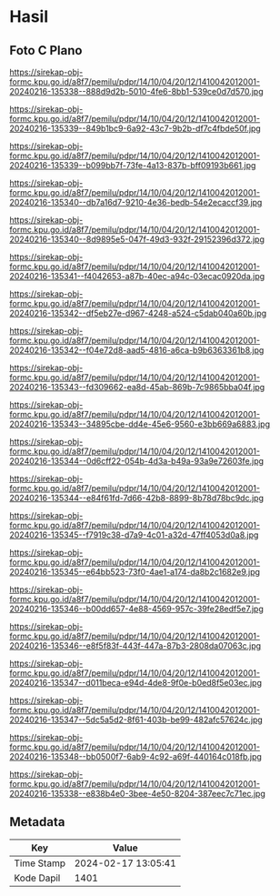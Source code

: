 # Hasil

## Foto C Plano

https://sirekap-obj-formc.kpu.go.id/a8f7/pemilu/pdpr/14/10/04/20/12/1410042012001-20240216-135338--888d9d2b-5010-4fe6-8bb1-539ce0d7d570.jpg

https://sirekap-obj-formc.kpu.go.id/a8f7/pemilu/pdpr/14/10/04/20/12/1410042012001-20240216-135339--849b1bc9-6a92-43c7-9b2b-df7c4fbde50f.jpg

https://sirekap-obj-formc.kpu.go.id/a8f7/pemilu/pdpr/14/10/04/20/12/1410042012001-20240216-135339--b099bb7f-73fe-4a13-837b-bff09193b661.jpg

https://sirekap-obj-formc.kpu.go.id/a8f7/pemilu/pdpr/14/10/04/20/12/1410042012001-20240216-135340--db7a16d7-9210-4e36-bedb-54e2ecaccf39.jpg

https://sirekap-obj-formc.kpu.go.id/a8f7/pemilu/pdpr/14/10/04/20/12/1410042012001-20240216-135340--8d9895e5-047f-49d3-932f-29152396d372.jpg

https://sirekap-obj-formc.kpu.go.id/a8f7/pemilu/pdpr/14/10/04/20/12/1410042012001-20240216-135341--f4042653-a87b-40ec-a94c-03ecac0920da.jpg

https://sirekap-obj-formc.kpu.go.id/a8f7/pemilu/pdpr/14/10/04/20/12/1410042012001-20240216-135342--df5eb27e-d967-4248-a524-c5dab040a60b.jpg

https://sirekap-obj-formc.kpu.go.id/a8f7/pemilu/pdpr/14/10/04/20/12/1410042012001-20240216-135342--f04e72d8-aad5-4816-a6ca-b9b6363361b8.jpg

https://sirekap-obj-formc.kpu.go.id/a8f7/pemilu/pdpr/14/10/04/20/12/1410042012001-20240216-135343--fd309662-ea8d-45ab-869b-7c9865bba04f.jpg

https://sirekap-obj-formc.kpu.go.id/a8f7/pemilu/pdpr/14/10/04/20/12/1410042012001-20240216-135343--34895cbe-dd4e-45e6-9560-e3bb669a6883.jpg

https://sirekap-obj-formc.kpu.go.id/a8f7/pemilu/pdpr/14/10/04/20/12/1410042012001-20240216-135344--0d6cff22-054b-4d3a-b49a-93a9e72603fe.jpg

https://sirekap-obj-formc.kpu.go.id/a8f7/pemilu/pdpr/14/10/04/20/12/1410042012001-20240216-135344--e84f61fd-7d66-42b8-8899-8b78d78bc9dc.jpg

https://sirekap-obj-formc.kpu.go.id/a8f7/pemilu/pdpr/14/10/04/20/12/1410042012001-20240216-135345--f7919c38-d7a9-4c01-a32d-47ff4053d0a8.jpg

https://sirekap-obj-formc.kpu.go.id/a8f7/pemilu/pdpr/14/10/04/20/12/1410042012001-20240216-135345--e64bb523-73f0-4ae1-a174-da8b2c1682e9.jpg

https://sirekap-obj-formc.kpu.go.id/a8f7/pemilu/pdpr/14/10/04/20/12/1410042012001-20240216-135346--b00dd657-4e88-4569-957c-39fe28edf5e7.jpg

https://sirekap-obj-formc.kpu.go.id/a8f7/pemilu/pdpr/14/10/04/20/12/1410042012001-20240216-135346--e8f5f83f-443f-447a-87b3-2808da07063c.jpg

https://sirekap-obj-formc.kpu.go.id/a8f7/pemilu/pdpr/14/10/04/20/12/1410042012001-20240216-135347--d011beca-e94d-4de8-9f0e-b0ed8f5e03ec.jpg

https://sirekap-obj-formc.kpu.go.id/a8f7/pemilu/pdpr/14/10/04/20/12/1410042012001-20240216-135347--5dc5a5d2-8f61-403b-be99-482afc57624c.jpg

https://sirekap-obj-formc.kpu.go.id/a8f7/pemilu/pdpr/14/10/04/20/12/1410042012001-20240216-135348--bb0500f7-6ab9-4c92-a69f-440164c018fb.jpg

https://sirekap-obj-formc.kpu.go.id/a8f7/pemilu/pdpr/14/10/04/20/12/1410042012001-20240216-135338--e838b4e0-3bee-4e50-8204-387eec7c71ec.jpg


## Metadata

| Key        | Value               |
| ---------- | ------------------- |
| Time Stamp | 2024-02-17 13:05:41 |
| Kode Dapil | 1401                |



